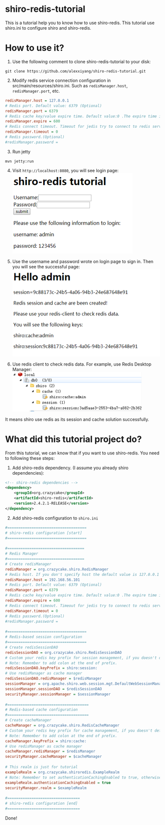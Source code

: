 # shiro-redis-tutorial

This is a tutorial help you to know how to use shiro-redis.
This tutorial use shiro.ini to configure shiro and shiro-redis.

How to use it?
==============

1. Use the following comment to clone shiro-redis-tutorial to your disk:
```
git clone https://github.com/alexxiyang/shiro-redis-tutorial.git
```
2. Modify redis service connection configuration in src/main/resources/shiro.ini.
Such as `redisManager.host`, `redisManager.port`, etc.
```INI
redisManager.host = 127.0.0.1
# Redis port. Default value: 6379 (Optional)
redisManager.port = 6379
# Redis cache key/value expire time. Default value:0 .The expire time is in second (Optional)
redisManager.expire = 600
# Redis connect timeout. Timeout for jedis try to connect to redis server(In milliseconds).(Optional)
redisManager.timeout = 0
# Redis password.(Optional)
#redisManager.password =
```

3. Run jetty
```
mvn jetty:run
```

4. Visit `http://localhost:8080`, you will see login page:
![login page](images/login_page.png)

5. Use the username and password wrote on login page to sign in.
Then you will see the successful page:
![login success](images/login_success.png)

6. Use redis client to check redis data. For example, use Redis Desktop Manager:
![redis data](images/redis_data.png)

It means shiro use redis as its session and cache solution successfully.

What did this tutorial project do?
==================================
From this tutorial, we can know that if you want to use shiro-redis.
You need to following these steps:
1. Add shiro-redis dependency. (I assume you already shiro dependencies):
```XML
<!-- shiro-redis dependencies -->
<dependency>
    <groupId>org.crazycake</groupId>
    <artifactId>shiro-redis</artifactId>
    <version>2.4.2.1-RELEASE</version>
</dependency>
```

2. Add shiro-redis configuration to `shiro.ini`
```INI
#====================================
# shiro-redis configuration [start]
#====================================

#===================================
# Redis Manager
#===================================
# Create redisManager
redisManager = org.crazycake.shiro.RedisManager
# Redis host. If you don't specify host the default value is 127.0.0.1 (Optional)
redisManager.host = 192.168.56.101
# Redis port. Default value: 6379 (Optional)
redisManager.port = 6379
# Redis cache key/value expire time. Default value:0 .The expire time is in second (Optional)
redisManager.expire = 600
# Redis connect timeout. Timeout for jedis try to connect to redis server(In milliseconds).(Optional)
redisManager.timeout = 0
# Redis password.(Optional)
#redisManager.password =

#====================================
# Redis-based session configuration
#====================================
# Create redisSessionDAO
redisSessionDAO = org.crazycake.shiro.RedisSessionDAO
# Custom your redis key prefix for session management, if you doesn't define this parameter, shiro-redis will use 'shiro_redis_session:' as default prefix
# Note: Remember to add colon at the end of prefix.
redisSessionDAO.keyPrefix = shiro:session:
# Use redisManager as cache manager
redisSessionDAO.redisManager = $redisManager
sessionManager = org.apache.shiro.web.session.mgt.DefaultWebSessionManager
sessionManager.sessionDAO = $redisSessionDAO
securityManager.sessionManager = $sessionManager

#=====================================
# Redis-based cache configuration
#=====================================
# Create cacheManager
cacheManager = org.crazycake.shiro.RedisCacheManager
# Custom your redis key prefix for cache management, if you doesn't define this parameter, shiro-redis will use 'shiro_redis_session:' as default prefix
# Note: Remember to add colon at the end of prefix.
cacheManager.keyPrefix = shiro:cache:
# Use redisManager as cache manager
cacheManager.redisManager = $redisManager
securityManager.cacheManager = $cacheManager

# This realm is just for tutorial
exampleRealm = org.crazycake.shiroredis.ExampleRealm
# Note: Remember to set authenticationCachingEnabled to true, otherwise shiro will not use cache.
exampleRealm.authenticationCachingEnabled = true
securityManager.realm = $exampleRealm

#=================================
# shiro-redis configuration [end]
#=================================
```

Done!